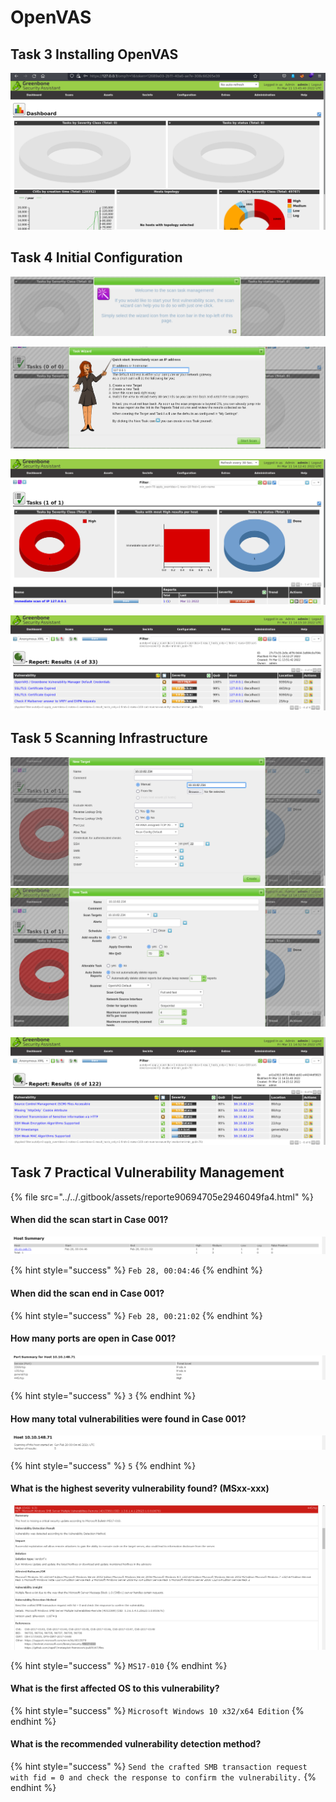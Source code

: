 # OpenVAS

## Task 3 Installing OpenVAS

![](<../../.gitbook/assets/Screenshot from 2022-03-11 21-45-46.png>)

## Task 4 Initial Configuration

![](<../../.gitbook/assets/Screenshot from 2022-03-11 21-51-06.png>)

![](<../../.gitbook/assets/Screenshot from 2022-03-11 21-50-26.png>)

![](<../../.gitbook/assets/Screenshot from 2022-03-11 22-13-04.png>)

![](<../../.gitbook/assets/Screenshot from 2022-03-11 22-15-33.png>)

## Task 5 Scanning Infrastructure

![](<../../.gitbook/assets/Screenshot from 2022-03-11 22-21-09.png>) ![](<../../.gitbook/assets/Screenshot from 2022-03-11 22-22-18.png>)

![](<../../.gitbook/assets/Screenshot from 2022-03-11 22-53-01.png>)

## Task 7 Practical Vulnerability Management

{% file src="../../.gitbook/assets/reporte90694705e2946049fa4.html" %}

#### When did the scan start in Case 001?

![](<../../.gitbook/assets/Screenshot from 2022-03-11 23-05-12.png>)

{% hint style="success" %}
`Feb 28, 00:04:46`
{% endhint %}

#### When did the scan end in Case 001?

{% hint style="success" %}
`Feb 28, 00:21:02`
{% endhint %}

#### How many ports are open in Case 001?

![](<../../.gitbook/assets/Screenshot from 2022-03-11 23-05-47.png>)

{% hint style="success" %}
`3`
{% endhint %}

#### How many total vulnerabilities were found in Case 001?

![](<../../.gitbook/assets/Screenshot from 2022-03-11 23-06-32.png>)

{% hint style="success" %}
`5`
{% endhint %}

#### What is the highest severity vulnerability found? (MSxx-xxx)

![](<../../.gitbook/assets/Screenshot from 2022-03-11 23-07-14.png>)

{% hint style="success" %}
`MS17-010`
{% endhint %}

#### What is the first affected OS to this vulnerability?

{% hint style="success" %}
`Microsoft Windows 10 x32/x64 Edition`
{% endhint %}

#### What is the recommended vulnerability detection method?

{% hint style="success" %}
`Send the crafted SMB transaction request with fid = 0 and check the response to confirm the vulnerability.`
{% endhint %}
